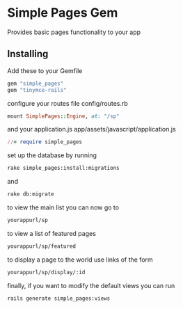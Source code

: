 Simple Pages Gem
================

Provides basic pages functionality to your app

Installing
-----------
Add these to your Gemfile
```ruby
gem "simple_pages"
gem "tinymce-rails"
```

configure your routes file
config/routes.rb
```ruby
mount SimplePages::Engine, at: "/sp"
```
and your application.js
app/assets/javascript/application.js
```ruby
//= require simple_pages
```
set up the database by running
```bash
rake simple_pages:install:migrations
```
and
```bash
rake db:migrate
```

to view the main list you can now go to
```bash
yourappurl/sp
```

to view a list of featured pages
```bash
yourappurl/sp/featured
```
to display a page to the world use links of the form
```bash
yourappurl/sp/display/:id
```

finally, if you want to modify the default views you can run
```bash
rails generate simple_pages:views
```
